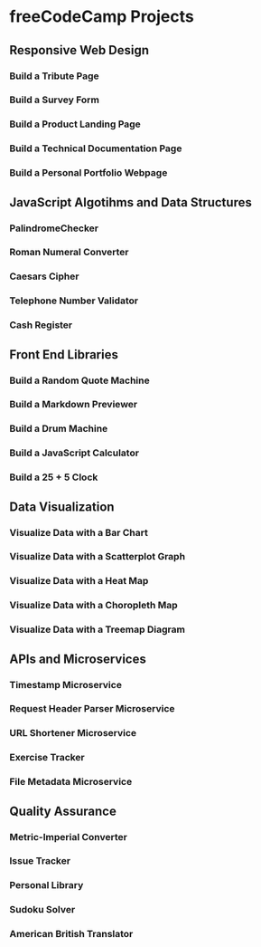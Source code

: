 # freeCodeCamp Projects

## Responsive Web Design 
### Build a Tribute Page
### Build a Survey Form
### Build a Product Landing Page
### Build a Technical Documentation Page
### Build a Personal Portfolio Webpage

## JavaScript Algotihms and Data Structures 
### PalindromeChecker
### Roman Numeral Converter
### Caesars Cipher
### Telephone Number Validator
### Cash Register

## Front End Libraries 
### Build a Random Quote Machine
### Build a Markdown Previewer
### Build a Drum Machine
### Build a JavaScript Calculator
### Build a 25 + 5 Clock

## Data Visualization
### Visualize Data with a Bar Chart
### Visualize Data with a Scatterplot Graph
### Visualize Data with a Heat Map
### Visualize Data with a Choropleth Map
### Visualize Data with a Treemap Diagram

## APIs and Microservices
### Timestamp Microservice
### Request Header Parser Microservice
### URL Shortener Microservice
### Exercise Tracker
### File Metadata Microservice

## Quality Assurance
### Metric-Imperial Converter
### Issue Tracker
### Personal Library
### Sudoku Solver
### American British Translator

